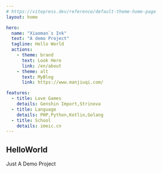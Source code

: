 ```yaml
---
# https://vitepress.dev/reference/default-theme-home-page
layout: home

hero:
  name: "Xiaoman`s Ink"
  text: "A demo Project"
  tagline: Hello World
  actions:
    - theme: brand
      text: Look Here
      link: /en/about
    - theme: alt
      text: MyBlog
      link: https://www.manjiuqi.com/

features:
  - title: Love Games
    details: Genshin Import,Strinova
  - title: Language
    details: PHP,Python,Kotlin,Golang
  - title: School
    details: imeic.cn
---
```


## HelloWorld
Just A Demo Project
